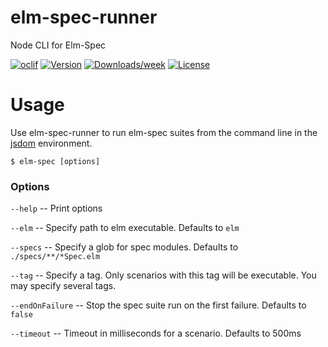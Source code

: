 elm-spec-runner
===============

Node CLI for Elm-Spec

[![oclif](https://img.shields.io/badge/cli-oclif-brightgreen.svg)](https://oclif.io)
[![Version](https://img.shields.io/npm/v/elm-spec-runner.svg)](https://npmjs.org/package/elm-spec-runner)
[![Downloads/week](https://img.shields.io/npm/dw/elm-spec-runner.svg)](https://npmjs.org/package/elm-spec-runner)
[![License](https://img.shields.io/npm/l/elm-spec-runner.svg)](https://github.com/brian-watkins/elm-spec/blob/master/package.json)

<!-- toc -->
# Usage

Use elm-spec-runner to run elm-spec suites from the command line in the [jsdom](https://github.com/jsdom/jsdom) environment.

```
$ elm-spec [options]
```

### Options

`--help` -- Print options

`--elm` -- Specify path to elm executable. Defaults to `elm`

`--specs` -- Specify a glob for spec modules. Defaults to `./specs/**/*Spec.elm`

`--tag` -- Specify a tag. Only scenarios with this tag will be executable. You may specify several tags.

`--endOnFailure` -- Stop the spec suite run on the first failure. Defaults to `false`

`--timeout` -- Timeout in milliseconds for a scenario. Defaults to 500ms
